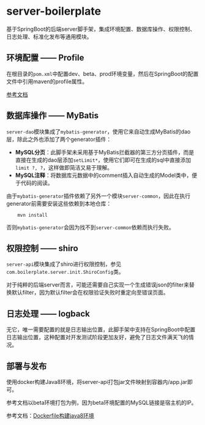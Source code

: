 # server-boilerplate
基于SpringBoot的后端server脚手架，集成环境配置、数据库操作、权限控制、日志处理、标准化发布等通用模块。

## 环境配置 —— Profile

在根目录的`pom.xml`中配置dev、beta、prod环境变量，然后在SpringBoot的配置文件中引用maven的profile属性。

[参考文档](http://blog.csdn.net/lihe2008125/article/details/50443491) 

## 数据库操作 —— MyBatis

`server-dao`模块集成了`mybatis-generator`，使用它来自动生成MyBatis的dao层，除此之外也添加了两个generator插件：

  + **MySQL分页**：此脚手架未采用基于MyBatis拦截器的第三方分页插件，而是直接在生成的dao层添加`setLimit*`，使用它们即可在生成的sql中直接添加`limit ?, ?`，这样做即简洁又易于理解。  
  + **MySQL注释**：将数据库元数据中的comment插入自动生成的Model类中，便于代码的阅读。
  
由于`mybatis-generator`插件依赖了另外一个模块`server-common`，因此在执行generator前需要安装这些依赖到本地仓库：


```
    mvn install
```

否则`mybatis-generator`会因为找不到`server-common`依赖而执行失败。

## 权限控制 —— shiro

`server-api`模块集成了shiro进行权限控制，参见`com.boilerplate.server.init.ShiroConfig`类。
 
对于纯粹的后端server而言，可能还需要自己实现一个生成错误json的filter来替换默认filter，因为默认filter会在权限验证失败时重定向至错误页面。

## 日志处理 —— logback

无它，唯一需要配置的就是日志输出位置，此脚手架中支持在SpringBoot中配置日志输出位置，这种配置对开发测试阶段更加友好，避免了日志文件满天飞的情况。

## 部署与发布

使用docker构建Java8环境，将server-api打包jar文件映射到容器内/app.jar即可。

参考文档以beta环境打包为例，因为beta环境配置的MySQL链接是宿主机的IP。

参考文档：[Dockerfile构建java8环境](https://www.yuque.com/docs/share/6b1dedf2-615b-42cf-91b3-47427b5db71b) 
